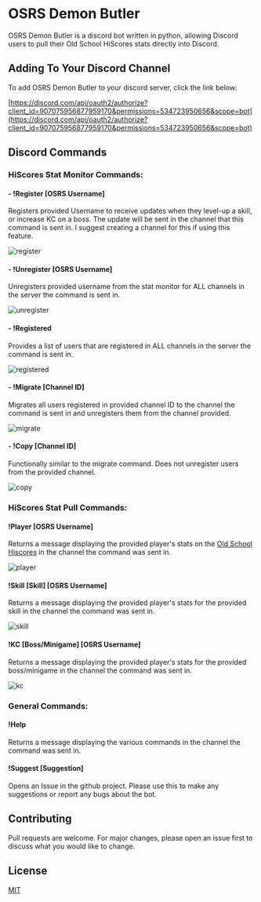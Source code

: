 # OSRS Demon Butler

OSRS Demon Butler is a discord bot written in python, allowing Discord users to pull their Old School HiScores stats directly into Discord.

## Adding To Your Discord Channel

To add OSRS Demon Butler to your discord server, click the link below:

[https://discord.com/api/oauth2/authorize?client_id=907075956877959170&permissions=534723950656&scope=bot](https://discord.com/api/oauth2/authorize?client_id=907075956877959170&permissions=534723950656&scope=bot)

## Discord Commands

### HiScores Stat Monitor Commands:

#### - !Register [OSRS Username]

Registers provided Username to receive updates when they level-up a skill, or increase KC on a boss. The update will be sent in the channel that this command is sent in. I suggest creating a channel for this if using this feature.

![register](https://github.com/THPrograms/OSRS-Demon-Butler/assets/117711510/87cb01dd-edd3-48aa-9d38-801ba9e2ab57)


#### - !Unregister [OSRS Username]

Unregisters provided username from the stat monitor for ALL channels in the server the command is sent in.

![unregister](https://github.com/THPrograms/OSRS-Demon-Butler/assets/117711510/d1bde84e-ba2c-4da2-853a-0b6d638359b3)

#### - !Registered

Provides a list of users that are registered in ALL channels in the server the command is sent in.

![registered](https://github.com/THPrograms/OSRS-Demon-Butler/assets/117711510/db665dbf-c9cf-4193-a17a-c140909ec2a9)

#### - !Migrate [Channel ID]

Migrates all users registered in provided channel ID to the channel the command is sent in and unregisters them from the channel provided.

![migrate](https://github.com/THPrograms/OSRS-Demon-Butler/assets/117711510/8c8f1873-55b5-4319-a83f-dc35ad34f513)

#### - !Copy [Channel ID]

Functionally similar to the migrate command. Does not unregister users from the provided channel.

![copy](https://github.com/THPrograms/OSRS-Demon-Butler/assets/117711510/a440796e-d02c-48d6-b6cf-070915ca727f)

### HiScores Stat Pull Commands:

#### !Player [OSRS Username]

Returns a message displaying the provided player's stats on the [Old School Hiscores](https://secure.runescape.com/m=hiscore_oldschool/overall) in the channel the command was sent in.

![player](https://github.com/THPrograms/OSRS-Demon-Butler/assets/117711510/08a81ec4-90ae-40fe-8bbe-0644535afb56)

#### !Skill [Skill] [OSRS Username]

Returns a message displaying the provided player's stats for the provided skill in the channel the command was sent in.

![skill](https://github.com/THPrograms/OSRS-Demon-Butler/assets/117711510/30164fa3-64ee-437f-b2ba-57805aaa26f9)

#### !KC [Boss/Minigame] [OSRS Username]

Returns a message displaying the provided player's stats for the provided boss/minigame in the channel the command was sent in.

![kc](https://github.com/THPrograms/OSRS-Demon-Butler/assets/117711510/0bf55601-5849-496a-96b1-1fd6d1cd586f)

### General Commands:

#### !Help

Returns a message displaying the various commands in the channel the command was sent in.

#### !Suggest [Suggestion]

Opens an Issue in the github project. Please use this to make any suggestions or report any bugs about the bot.

## Contributing

Pull requests are welcome. For major changes, please open an issue first
to discuss what you would like to change.

## License

[MIT](https://github.com/THPrograms/OSRS-Demon-Butler/blob/main/LICENSE)
